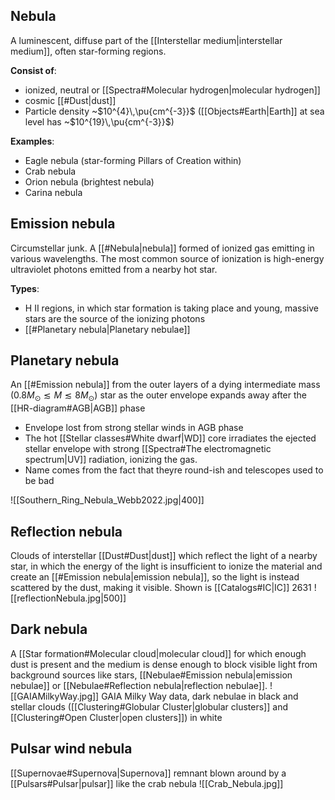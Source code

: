 ## Nebula
A luminescent, diffuse part of the [[Interstellar medium|interstellar medium]], often star-forming regions. 

**Consist of**: 
- ionized, neutral or [[Spectra#Molecular hydrogen|molecular hydrogen]] 
- cosmic [[#Dust|dust]]
- Particle density ~$10^{4}\,\pu{cm^{-3}}$ ([[Objects#Earth|Earth]] at sea level has ~$10^{19}\,\pu{cm^{-3}}$)

**Examples**:
- Eagle nebula (star-forming Pillars of Creation within)
- Crab nebula
- Orion nebula (brightest nebula)
- Carina nebula


## Emission nebula
Circumstellar junk. A [[#Nebula|nebula]] formed of ionized gas emitting in various wavelengths. The most common source of ionization is high-energy ultraviolet photons emitted from a nearby hot star. 

**Types**:
- H II regions, in which star formation is taking place and young, massive stars are the source of the ionizing photons
- [[#Planetary nebula|Planetary nebulae]]


## Planetary nebula
An [[#Emission nebula]] from the outer layers of a dying intermediate mass ($0.8 M_\odot \lesssim M \lesssim 8 M_\odot$) star as the outer envelope expands away after the [[HR-diagram#AGB|AGB]] phase
- Envelope lost from strong stellar winds in AGB phase
- The hot [[Stellar classes#White dwarf|WD]] core irradiates the ejected stellar envelope with strong [[Spectra#The electromagnetic spectrum|UV]] radiation, ionizing the gas.
- Name comes from the fact that theyre round-ish and telescopes used to be bad
  
![[Southern_Ring_Nebula_Webb2022.jpg|400]]


## Reflection nebula
Clouds of interstellar [[Dust#Dust|dust]] which reflect the light of a nearby star, in which the energy of the light is insufficient to ionize the material and create an [[#Emission nebula|emission nebula]], so the light is instead scattered by the dust, making it visible. Shown is [[Catalogs#IC|IC]] 2631
![[reflectionNebula.jpg|500]]

## Dark nebula
A [[Star formation#Molecular cloud|molecular cloud]] for which enough dust is present and the medium is dense enough to block visible light from background sources like stars, [[Nebulae#Emission nebula|emission nebulae]] or [[Nebulae#Reflection nebula|reflection nebulae]]. 
![[GAIAMilkyWay.jpg]]
GAIA Milky Way data, dark nebulae in black and stellar clouds ([[Clustering#Globular Cluster|globular clusters]] and [[Clustering#Open Cluster|open clusters]]) in white


## Pulsar wind nebula
[[Supernovae#Supernova|Supernova]] remnant blown around by a [[Pulsars#Pulsar|pulsar]] like the crab nebula 
![[Crab_Nebula.jpg]]